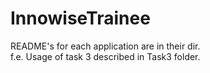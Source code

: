 # InnowiseTrainee
README's for each application are in their dir. <br>
f.e. Usage of task 3 described in Task3 folder.
